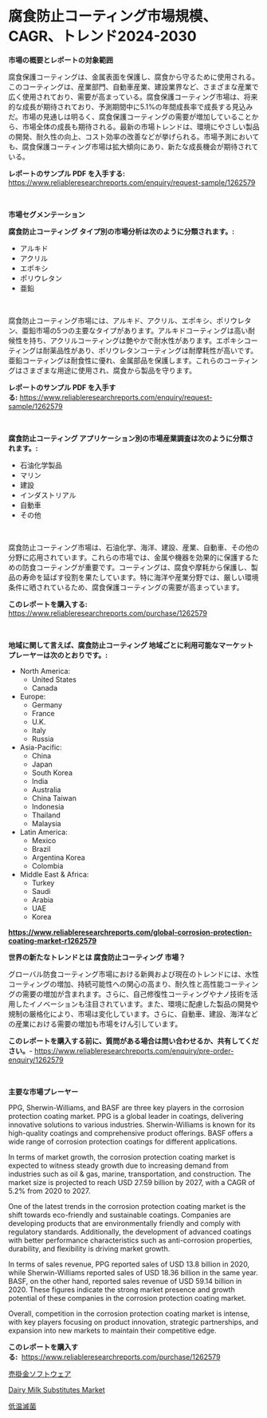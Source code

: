 <p><h1>腐食防止コーティング市場規模、CAGR、トレンド2024-2030</h1></p><p><strong>市場の概要とレポートの対象範囲</strong></p>
<p><p>腐食保護コーティングは、金属表面を保護し、腐食から守るために使用される。このコーティングは、産業部門、自動車産業、建設業界など、さまざまな産業で広く使用されており、需要が高まっている。腐食保護コーティング市場は、将来的な成長が期待されており、予測期間中に5.1%の年間成長率で成長する見込みだ。市場の見通しは明るく、腐食保護コーティングの需要が増加していることから、市場全体の成長も期待される。最新の市場トレンドは、環境にやさしい製品の開発、耐久性の向上、コスト効率の改善などが挙げられる。市場予測においても、腐食保護コーティング市場は拡大傾向にあり、新たな成長機会が期待されている。</p></p>
<p><strong>レポートのサンプル PDF を入手する:</strong> <a href="https://www.reliableresearchreports.com/enquiry/request-sample/1262579">https://www.reliableresearchreports.com/enquiry/request-sample/1262579</a></p>
<p>&nbsp;</p>
<p><strong>市場セグメンテーション</strong></p>
<p><strong>腐食防止コーティング タイプ別の市場分析は次のように分類されます。:</strong></p>
<p><ul><li>アルキド</li><li>アクリル</li><li>エポキシ</li><li>ポリウレタン</li><li>亜鉛</li></ul></p>
<p>&nbsp;</p>
<p><p>腐食防止コーティング市場には、アルキド、アクリル、エポキシ、ポリウレタン、亜鉛市場の5つの主要なタイプがあります。アルキドコーティングは高い耐候性を持ち、アクリルコーティングは艶やかで耐水性があります。エポキシコーティングは耐薬品性があり、ポリウレタンコーティングは耐摩耗性が高いです。亜鉛コーティングは耐食性に優れ、金属部品を保護します。これらのコーティングはさまざまな用途に使用され、腐食から製品を守ります。</p></p>
<p><strong>レポートのサンプル PDF を入手する:</strong>&nbsp;<a href="https://www.reliableresearchreports.com/enquiry/request-sample/1262579">https://www.reliableresearchreports.com/enquiry/request-sample/1262579</a></p>
<p>&nbsp;</p>
<p><strong> 腐食防止コーティング アプリケーション別の市場産業調査は次のように分類されます。:</strong></p>
<p><ul><li>石油化学製品</li><li>マリン</li><li>建設</li><li>インダストリアル</li><li>自動車</li><li>その他</li></ul></p>
<p>&nbsp;</p>
<p><p>腐食防止コーティング市場は、石油化学、海洋、建設、産業、自動車、その他の分野に応用されています。これらの市場では、金属や機器を効果的に保護するための防食コーティングが重要です。コーティングは、腐食や摩耗から保護し、製品の寿命を延ばす役割を果たしています。特に海洋や産業分野では、厳しい環境条件に晒されているため、腐食保護コーティングの需要が高まっています。</p></p>
<p><strong>このレポートを購入する:</strong>&nbsp; <a href="https://www.reliableresearchreports.com/purchase/1262579">https://www.reliableresearchreports.com/purchase/1262579</a></p>
<p>&nbsp;</p>
<p><strong>地域に関して言えば、腐食防止コーティング 地域ごとに利用可能なマーケットプレーヤーは次のとおりです。:</strong></p>
<p><ul>
    <li>
        North America:
        <ul>
            <li>United States</li>
            <li>Canada</li>
        </ul>
    </li>
    <li>
        Europe:
        <ul>
            <li>Germany</li>
            <li>France</li>
            <li>U.K.</li>
            <li>Italy</li>
            <li>Russia</li>
        </ul>
    </li>
    <li>
        Asia-Pacific:
        <ul>
            <li>China</li>
            <li>Japan</li>
            <li>South Korea</li>
            <li>India</li>
            <li>Australia</li>
            <li>China Taiwan</li>
            <li>Indonesia</li>
            <li>Thailand</li>
            <li>Malaysia</li>
        </ul>
    </li>
    <li>
        Latin America:
        <ul>
            <li>Mexico</li>
            <li>Brazil</li>
            <li>Argentina Korea</li>
            <li>Colombia</li>
        </ul>
    </li>
    <li>
        Middle East & Africa:
        <ul>
            <li>Turkey</li>
            <li>Saudi</li>
            <li>Arabia</li>
            <li>UAE</li>
            <li>Korea</li>
        </ul>
    </li>
    </ul></p>
<p><strong><a href="https://www.reliableresearchreports.com/global-corrosion-protection-coating-market-r1262579">https://www.reliableresearchreports.com/global-corrosion-protection-coating-market-r1262579</a></strong>&nbsp;</p>
<p><strong>世界の新たなトレンドとは 腐食防止コーティング 市場？</strong></p>
<p><p>グローバル防食コーティング市場における新興および現在のトレンドには、水性コーティングの増加、持続可能性への関心の高まり、耐久性と高性能コーティングの需要の増加が含まれます。さらに、自己修復性コーティングやナノ技術を活用したイノベーションも注目されています。また、環境に配慮した製品の開発や規制の厳格化により、市場は変化しています。さらに、自動車、建設、海洋などの産業における需要の増加も市場をけん引しています。</p></p>
<p><strong>このレポートを購入する前に、質問がある場合は問い合わせるか、共有してください。</strong>- <a href="https://www.reliableresearchreports.com/enquiry/pre-order-enquiry/1262579">https://www.reliableresearchreports.com/enquiry/pre-order-enquiry/1262579</a></p>
<p>&nbsp;</p>
<p><strong>主要な市場プレーヤー</strong></p>
<p><p>PPG, Sherwin-Williams, and BASF are three key players in the corrosion protection coating market. PPG is a global leader in coatings, delivering innovative solutions to various industries. Sherwin-Williams is known for its high-quality coatings and comprehensive product offerings. BASF offers a wide range of corrosion protection coatings for different applications.</p><p>In terms of market growth, the corrosion protection coating market is expected to witness steady growth due to increasing demand from industries such as oil & gas, marine, transportation, and construction. The market size is projected to reach USD 27.59 billion by 2027, with a CAGR of 5.2% from 2020 to 2027.</p><p>One of the latest trends in the corrosion protection coating market is the shift towards eco-friendly and sustainable coatings. Companies are developing products that are environmentally friendly and comply with regulatory standards. Additionally, the development of advanced coatings with better performance characteristics such as anti-corrosion properties, durability, and flexibility is driving market growth.</p><p>In terms of sales revenue, PPG reported sales of USD 13.8 billion in 2020, while Sherwin-Williams reported sales of USD 18.36 billion in the same year. BASF, on the other hand, reported sales revenue of USD 59.14 billion in 2020. These figures indicate the strong market presence and growth potential of these companies in the corrosion protection coating market.</p><p>Overall, competition in the corrosion protection coating market is intense, with key players focusing on product innovation, strategic partnerships, and expansion into new markets to maintain their competitive edge.</p></p>
<p><strong>このレポートを購入する:</strong>&nbsp;&nbsp;<a href="https://www.reliableresearchreports.com/purchase/1262579">https://www.reliableresearchreports.com/purchase/1262579</a></p>
<p><p><a href="https://medium.com/@stevenhuson95/%E8%B2%B7%E6%8E%9B%E9%87%91%E3%82%BD%E3%83%95%E3%83%88%E3%82%A6%E3%82%A7%E3%82%A2%E5%B8%82%E5%A0%B4%E8%AA%BF%E6%9F%BB%E5%A0%B1%E5%91%8A%E6%9B%B8-%E3%81%9D%E3%81%AE%E6%AD%B4%E5%8F%B2%E3%81%A8%E4%BA%88%E6%B8%AC2031%E5%B9%B4%E3%81%BE%E3%81%A7%E3%81%AE2024-cc72df2dc357">売掛金ソフトウェア</a></p><p><a href="https://github.com/Chiragrp22/Market-Research-Report-List-4/blob/main/dairy-milk-substitutes-market.md">Dairy Milk Substitutes Market</a></p><p><a href="https://medium.com/@nic.neale/%E4%BD%8E%E6%B8%A9%E6%BB%85%E8%8F%8C%E5%B8%82%E5%A0%B4-%E5%B8%82%E5%A0%B4%E3%82%B7%E3%82%A7%E3%82%A2-%E5%B8%82%E5%A0%B4%E3%83%88%E3%83%AC%E3%83%B3%E3%83%89-%E5%B0%86%E6%9D%A5%E3%81%AE%E6%88%90%E9%95%B7%E3%82%92%E6%8E%A2%E3%82%8B-17a143f6263d">低温滅菌</a></p></p>